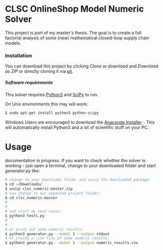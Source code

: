 # CLSC OnlineShop Model Numeric Solver

This project is part of my master's thesis. The goal is to create a full factorial analysis of some (new) mathematical  closed-loop supply chain models.

### Installation

You can download this project by clicking *Clone or download* and *Download as ZIP* or directly cloning it via [git](https://try.github.io/levels/1/challenges/1).

##### Software requirements
This solver requires [Python3](https://www.python.org/) and [SciPy](https://www.scipy.org/) to run.

On Unix environments this may will work:

```sh
$ sudo apt-get install python3 python-scipy
```

Windows Users are encouraged to download the [Anaconda Installer](https://www.continuum.io/downloads) - This will automatically install Python3 and a lot of scientific stuff on your PC.

# Usage
documentation in progress.
If you want to check whether the solver is working - just open a terminal, change to your downloaded folder and start *generator.py* like:

```sh
# change to your Downloads folder and unzip the downloaded package:
$ cd ~/Downloads/
$ unzip clsc_numeric-master.zip
# now change to our unpacked project folder:
$ cd clsc_numeric-master
#
#
# and start my test cases:
$ python3 tests.py
#
#
# or print out some numeric results:
$ python3 generator.py --model 1 --output stdout
# or create a .csv file of some numeric results:
$ python3 generator.py --model 1 --output numeric_results.csv
```
